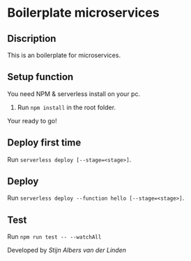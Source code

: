 # Boilerplate microservices

## Discription
This is an boilerplate for microservices.

## Setup function
You need NPM & serverless install on your pc.

1) Run ``npm install`` in the root folder.

Your ready to go!

## Deploy first time
Run ``serverless deploy [--stage=<stage>]``.

## Deploy
Run ``serverless deploy --function hello [--stage=<stage>]``.

## Test 
Run ``npm run test -- --watchAll``

Developed by *Stijn Albers van der Linden*